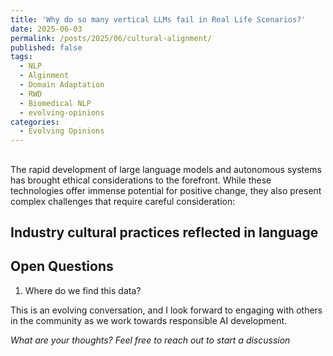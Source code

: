 ```yaml
---
title: 'Why do so many vertical LLMs fail in Real Life Scenarios?'
date: 2025-06-03
permalink: /posts/2025/06/cultural-alignment/
published: false
tags:
  - NLP
  - Alginment
  - Domain Adaptation
  - RWD
  - Biomedical NLP
  - evolving-opinions
categories:
  - Evolving Opinions
---
```




## 

The rapid development of large language models and autonomous systems has brought ethical considerations to the forefront. While these technologies offer immense potential for positive change, they also present complex challenges that require careful consideration:

## Industry cultural practices reflected in language



## Open Questions

1. Where do we find this data? 

This is an evolving conversation, and I look forward to engaging with others in the community as we work towards responsible AI development.

*What are your thoughts? Feel free to reach out to start a discussion* 